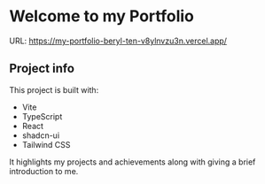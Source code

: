 # Welcome to my Portfolio

URL: https://my-portfolio-beryl-ten-v8ylnvzu3n.vercel.app/

## Project info
This project is built with:

- Vite
- TypeScript
- React
- shadcn-ui
- Tailwind CSS

It highlights my projects and achievements along with giving a brief introduction to me.
